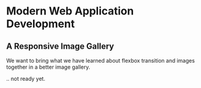 # Modern Web Application Development
## A Responsive Image Gallery
We want to bring what we have learned about flexbox transition and images together in a better image gallery.

.. not ready yet.